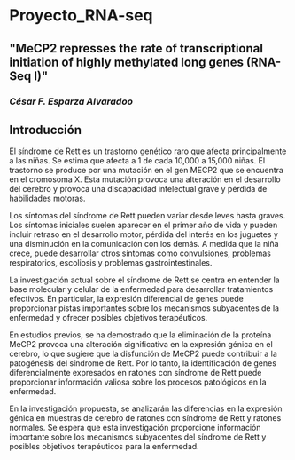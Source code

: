 # Proyecto_RNA-seq
## "MeCP2 represses the rate of transcriptional initiation of highly methylated long genes (RNA-Seq I)"
### *César F. Esparza Alvaradoo*

## Introducción
El síndrome de Rett es un trastorno genético raro que afecta principalmente a las niñas. Se estima que afecta a 1 de cada 10,000 a 15,000 niñas. El trastorno se produce por una mutación en el gen MECP2 que se encuentra en el cromosoma X. Esta mutación provoca una alteración en el desarrollo del cerebro y provoca una discapacidad intelectual grave y pérdida de habilidades motoras.

Los síntomas del síndrome de Rett pueden variar desde leves hasta graves. Los síntomas iniciales suelen aparecer en el primer año de vida y pueden incluir retraso en el desarrollo motor, pérdida del interés en los juguetes y una disminución en la comunicación con los demás. A medida que la niña crece, puede desarrollar otros síntomas como convulsiones, problemas respiratorios, escoliosis y problemas gastrointestinales.

La investigación actual sobre el síndrome de Rett se centra en entender la base molecular y celular de la enfermedad para desarrollar tratamientos efectivos. En particular, la expresión diferencial de genes puede proporcionar pistas importantes sobre los mecanismos subyacentes de la enfermedad y ofrecer posibles objetivos terapéuticos.

En estudios previos, se ha demostrado que la eliminación de la proteína MeCP2 provoca una alteración significativa en la expresión génica en el cerebro, lo que sugiere que la disfunción de MeCP2 puede contribuir a la patogénesis del síndrome de Rett. Por lo tanto, la identificación de genes diferencialmente expresados en ratones con síndrome de Rett puede proporcionar información valiosa sobre los procesos patológicos en la enfermedad.

En la investigación propuesta, se analizarán las diferencias en la expresión génica en muestras de cerebro de ratones con síndrome de Rett y ratones normales. Se espera que esta investigación proporcione información importante sobre los mecanismos subyacentes del síndrome de Rett y posibles objetivos terapéuticos para la enfermedad.
